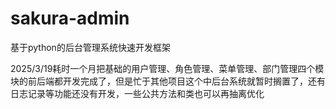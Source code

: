 # sakura-admin
基于python的后台管理系统快速开发框架



2025/3/19耗时一个月把基础的用户管理、角色管理、菜单管理、部门管理四个模块的前后端都开发完成了，但是忙于其他项目这个中后台系统就暂时搁置了，还有日志记录等功能还没有开发，一些公共方法和类也可以再抽离优化
